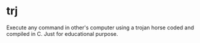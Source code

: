 # trj
Execute any command in other's computer using a trojan horse coded and compiled in C. Just for educational purpose.
